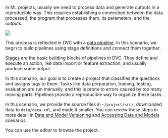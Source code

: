 In ML projects, usually we need to process data and generate outputs in a
reproducible way. This requires establishing a connection between the data
processed, the program that processes them, its parameters, and the outputs.

![](/dvc/courses/get-started/stages/assets/example-flow.png)

This process is reflected in DVC with a [data pipeline][bcpipeline]. In this
scenario, we begin to build pipelines using stage definitions and connect them
together.


[bcpipeline]: https://dvc.org/doc/user-guide/basic-concepts/pipeline

[Stages][bcstage] are the basic building blocks of pipelines in DVC. They define
and execute an action, like data import or feature extraction, and usually
produce some output. 

[bcstage]: https://dvc.org/doc/user-guide/basic-concepts/stage

In this scenario, our goal is to create a project that
classifies the questions and assigns tags to them. Tasks like
data preparation, training, testing, evaluation are run
manually, and this is prone to errors caused by too many moving
parts. Pipelines provide a reproducible way to organize these
tasks. 

In this scenario, we provide the source files in
`~/project/src/`, downloaded data to `data/data.xml`, and made
it smaller. You can review these steps in more detail in [Data
and Model Versioning][v] and [Accessing Data and Models][a]
scenarios.

[v]: https://katacoda.com/dvc/courses/get-started/versioning
[a]: https://katacoda.com/dvc/courses/get-started/accessing

You can use the editor to browse the project.
